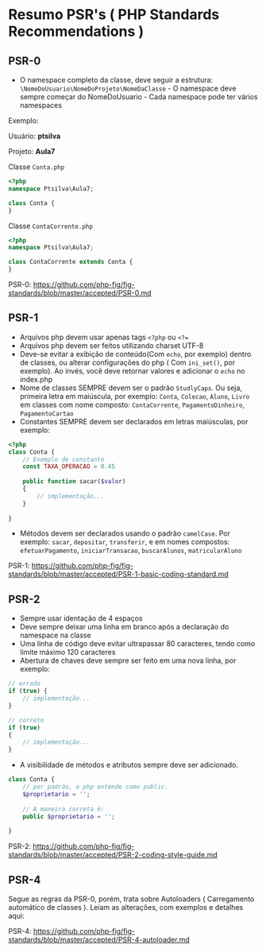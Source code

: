 # Resumo PSR's ( PHP Standards Recommendations )

## PSR-0
   - O namespace completo da classe, deve seguir a estrutura: ``` \NomeDoUsuario\NomeDoProjeto\NomeDaClasse ```
    - O namespace deve sempre começar do NomeDoUsuario
    - Cada namespace pode ter vários namespaces

Exemplo:

Usuário: **ptsilva**

Projeto: **Aula7**

Classe ```Conta.php```

```php
<?php
namespace Ptsilva\Aula7;

class Conta {
}
```

Classe ```ContaCorrente.php```

```php
<?php
namespace Ptsilva\Aula7;

class ContaCorrente extends Conta {
}

```
PSR-0: https://github.com/php-fig/fig-standards/blob/master/accepted/PSR-0.md
## PSR-1

- Arquivos php devem usar apenas tags ```<?php``` ou ```<?=```
- Arquivos php devem ser feitos utilizando charset UTF-8
- Deve-se evitar a exibição de conteúdo(Com ```echo```, por exemplo) dentro de classes, ou alterar configurações do php ( Com ```ini_set()```, por exemplo). Ao invés, você deve retornar valores e adicionar o ```echo``` no index.php
- Nome de classes SEMPRE devem ser o padrão ```StudlyCaps```. Ou seja, primeira letra em maiúscula, por exemplo: ```Conta```, ```Colecao```, ```Aluno```, ```Livro``` em classes com nome composto: ```ContaCorrente```, ```PagamentoDinheiro```, ```PagamentoCartao```
- Constantes SEMPRE devem ser declarados em letras maiúsculas, por exemplo:
```php
<?php
class Conta {
    // Exemplo de constante
    const TAXA_OPERACAO = 0.45
    
    public function sacar($valor)
    {
        // implementação...
    }
    
}
```

- Métodos devem ser declarados usando o padrão ```camelCase```. Por exemplo: ```sacar```, ```depositar```, ```transferir```, e em nomes compostos: ```efetuarPagamento```, ```iniciarTransacao```, ```buscarAlunos```, ```matricularAluno```

PSR-1: https://github.com/php-fig/fig-standards/blob/master/accepted/PSR-1-basic-coding-standard.md

## PSR-2

- Sempre usar identação de 4 espaços
- Deve sempre deixar uma linha em branco após a declaração do namespace na classe
- Uma linha de código deve evitar ultrapassar 80 caracteres, tendo como limite máximo 120 caracteres
- Abertura de chaves deve sempre ser feito em uma nova linha, por exemplo:
```php
// errado
if (true) {
    // implementação...
}

// correto
if (true)
{
    // implementação...
}
```
- A visibilidade de métodos e atributos sempre deve ser adicionado.
```php
class Conta {
    // por padrão, o php entende como public.
    $proprietario = '';
    
    // A maneira correta é:
    public $proprietario = '';
    
}
```

PSR-2: https://github.com/php-fig/fig-standards/blob/master/accepted/PSR-2-coding-style-guide.md
## PSR-4
 Segue as regras da PSR-0, porém, trata sobre Autoloaders ( Carregamento automático de classes ). Leiam as alterações, com exemplos e detalhes aqui:
 
 PSR-4: https://github.com/php-fig/fig-standards/blob/master/accepted/PSR-4-autoloader.md
